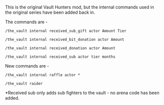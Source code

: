 This is the original Vault Hunters mod, but the internal commands used in the original series have been added back in.

The commands are -

    /the_vault internal received_sub_gift actor Amount Tier
    
    /the_vault internal received_bit_donation actor Amount
    
    /the_vault internal received_donation actor Amount
    
    /the_vault internal received_sub actor tier months
    
New commands are -

    /the_vault internal raffle actor *
    
    /the_vault raider
    

*Received sub only adds sub fighters to the vault - no arena code has been added.
